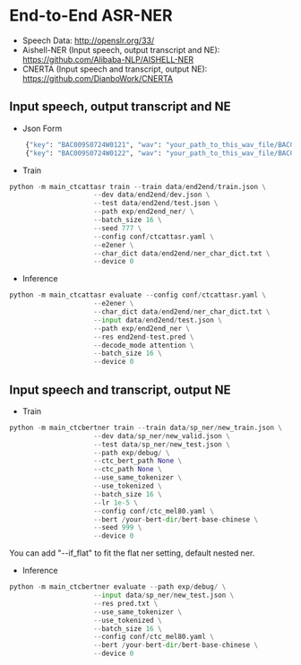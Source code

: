 # End-to-End ASR-NER
* Speech Data: http://openslr.org/33/
* Aishell-NER (Input speech, output transcript and NE): https://github.com/Alibaba-NLP/AISHELL-NER
* CNERTA (Input speech and transcript, output NE): https://github.com/DianboWork/CNERTA

## Input speech, output transcript and NE
* Json Form
```python
    {"key": "BAC009S0724W0121", "wav": "your_path_to_this_wav_file/BAC009S0724W0121.wav", "txt": "广州市房地产中介协会分析", "ner_txt": "<广州市房地产中介协会>分析", "bio_lst": ["B-ORG", "I-ORG", "I-ORG", "I-ORG", "I-ORG", "I-ORG", "I-ORG", "I-ORG", "I-ORG", "I-ORG", "O", "O"]}
    {"key": "BAC009S0724W0122", "wav": "your_path_to_this_wav_file/BAC009S0724W0122.wav", "txt": "广州市房地产中介协会还表示", "ner_txt": "<广州市房地产中介协会>还表示", "bio_lst": ["B-ORG", "I-ORG", "I-ORG", "I-ORG", "I-ORG", "I-ORG", "I-ORG", "I-ORG", "I-ORG", "I-ORG", "O", "O", "O"]}
```


* Train
```python
python -m main_ctcattasr train --train data/end2end/train.json \
                     --dev data/end2end/dev.json \
                     --test data/end2end/test.json \
                     --path exp/end2end_ner/ \
                     --batch_size 16 \
                     --seed 777 \
                     --config conf/ctcattasr.yaml \
                     --e2ener \
                     --char_dict data/end2end/ner_char_dict.txt \
                     --device 0
```
* Inference
```python
python -m main_ctcattasr evaluate --config conf/ctcattasr.yaml \
                     --e2ener \
                     --char_dict data/end2end/ner_char_dict.txt \
                     --input data/end2end/test.json \
                     --path exp/end2end_ner \
                     --res end2end-test.pred \
                     --decode_mode attention \
                     --batch_size 16 \
                     --device 0
```

## Input speech and transcript, output NE
* Train
```python
python -m main_ctcbertner train --train data/sp_ner/new_train.json \
                     --dev data/sp_ner/new_valid.json \
                     --test data/sp_ner/new_test.json \
                     --path exp/debug/ \
                     --ctc_bert_path None \
                     --ctc_path None \
                     --use_same_tokenizer \
                     --use_tokenized \
                     --batch_size 16 \
                     --lr 1e-5 \
                     --config conf/ctc_mel80.yaml \
                     --bert /your-bert-dir/bert-base-chinese \
                     --seed 999 \
                     --device 0
```
You can add "--if_flat" to fit the flat ner setting, default nested ner.

* Inference
```python
python -m main_ctcbertner evaluate --path exp/debug/ \
                     --input data/sp_ner/new_test.json \
                     --res pred.txt \
                     --use_same_tokenizer \
                     --use_tokenized \
                     --batch_size 16 \
                     --config conf/ctc_mel80.yaml \
                     --bert /your-bert-dir/bert-base-chinese \
                     --device 0
```